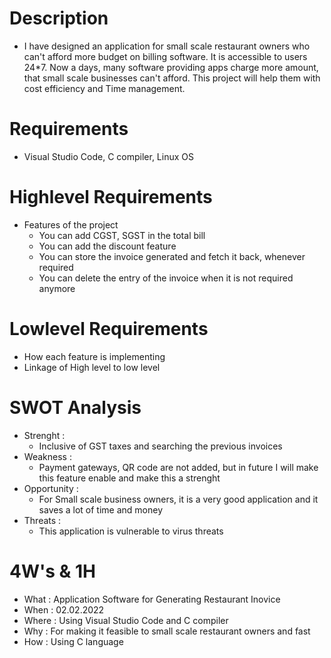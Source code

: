 # Description
* I have designed an application for small scale restaurant owners who can't afford more budget on billing software. It is accessible to users 24*7. Now a days, many software providing apps charge more amount, that small scale businesses can't afford. This project will help them with cost efficiency and Time management.
# Requirements
* Visual Studio Code, C compiler, Linux OS

# Highlevel Requirements
* Features of the project
    * You can add CGST, SGST in the total bill
    * You can add the discount feature 
    * You can store the invoice generated and fetch it back, whenever required
    * You can delete the entry of the invoice when it is not required anymore
    
# Lowlevel Requirements
* How each feature is implementing
* Linkage of High level to low level

# SWOT Analysis
* Strenght : 
    * Inclusive of GST taxes and searching the previous invoices
* Weakness : 
    * Payment gateways, QR code are not added, but in future I will make this feature enable and make this a strenght
* Opportunity :
    * For Small scale business owners, it is a very good application and it saves a lot of time and money
* Threats : 
    * This application is vulnerable to virus threats

# 4W's & 1H
* What : Application Software for Generating Restaurant Inovice 
* When : 02.02.2022
* Where : Using Visual Studio Code and C compiler
* Why : For making it feasible to small scale restaurant owners and fast 
* How : Using C language